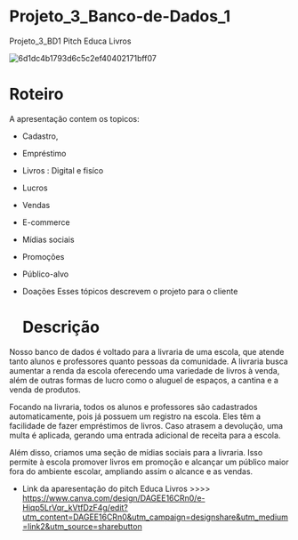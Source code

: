 # Projeto_3_Banco-de-Dados_1
Projeto_3_BD1
Pitch Educa Livros

![6d1dc4b1793d6c5c2ef40402171bff07](https://github.com/CaroliisRibeiro/Projeto_3_Banco-de-Dados_1/assets/127742540/b13938b7-8233-4a98-bcd0-3b584fdad201)


# Roteiro
A apresentação contem os topicos: 
- Cadastro, 
- Empréstimo
- Livros : Digital e fisíco
- Lucros 
- Vendas
- E-commerce
- Mídias sociais
- Promoções
- Público-alvo
- Doações
  Esses tópicos descrevem o projeto para o cliente

   # Descrição
<p>Nosso banco de dados é voltado para a livraria de uma escola, que atende tanto alunos e professores quanto pessoas da comunidade. A livraria busca aumentar a renda da escola oferecendo uma variedade de livros à venda, além de outras formas de lucro como o aluguel de espaços, a cantina e a venda de produtos.

Focando na livraria, todos os alunos e professores são cadastrados automaticamente, pois já possuem um registro na escola. Eles têm a facilidade de fazer empréstimos de livros. Caso atrasem a devolução, uma multa é aplicada, gerando uma entrada adicional de receita para a escola.

Além disso, criamos uma seção de mídias sociais para a livraria. Isso permite à escola promover livros em promoção e alcançar um público maior fora do ambiente escolar, ampliando assim o alcance e as vendas.

- Link da aparesentação do pitch Educa Livros >>>> https://www.canva.com/design/DAGEE16CRn0/e-Hiqp5LrVqr_kVtfDzF4g/edit?utm_content=DAGEE16CRn0&utm_campaign=designshare&utm_medium=link2&utm_source=sharebutton

